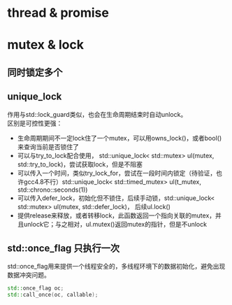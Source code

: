 # thread & promise

# mutex & lock

## 同时锁定多个

## unique_lock
作用与std::lock_guard类似，也会在生命周期结束时自动unlock。  
区别是可控性更强：  
- 生命周期期间不一定lock住了一个mutex，可以用owns_lock()，或者bool()来查询当前是否锁住了
- 可以与try_to_lock配合使用， std::unique_lock< std::mutex> ul(mutex, std::try_to_lock)，尝试获取lock，但是不阻塞
- 可以传入一个时间，类似try_lock_for，尝试在一段时间内锁定（待验证，也许gcc4.8不行）std::unique_lock< std::timed_mutex> ul(t_mutex, std::chrono::seconds(1))
- 可以传入defer_lock，初始化但不锁住，后续手动锁，std::unique_lock< std::mutex> ul(mutex, std::defer_lock)， 后续ul.lock()
- 提供release来释放，或者转移lock，此函数返回一个指向关联的mutex，并且unlock它；与之相对，ul.mutex()返回mutex的指针，但是不unlock

## std::once_flag 只执行一次
std::once_flag用来提供一个线程安全的，多线程环境下的数据初始化，避免出现数据冲突问题。  
```cpp
std::once_flag oc;
std::call_once(oc, callable);

```